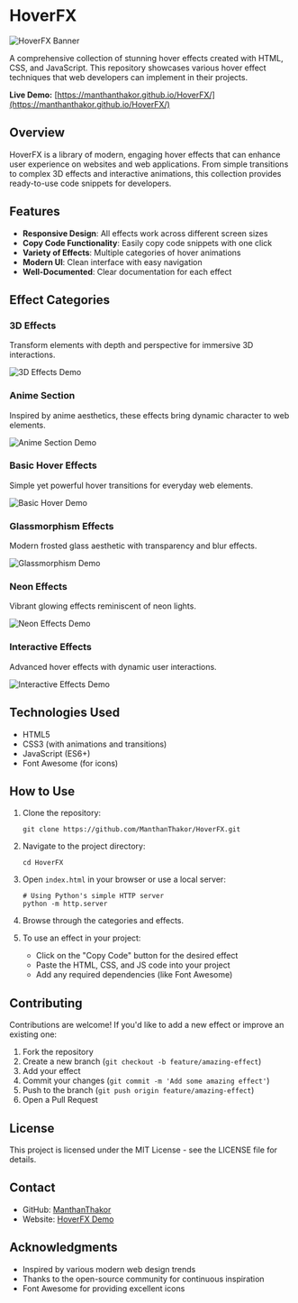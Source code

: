 # HoverFX

![HoverFX Banner](https://raw.githubusercontent.com/ManthanThakor/HoverFX/main/images/banner.png)

A comprehensive collection of stunning hover effects created with HTML, CSS, and JavaScript. This repository showcases various hover effect techniques that web developers can implement in their projects.

**Live Demo:** [https://manthanthakor.github.io/HoverFX/](https://manthanthakor.github.io/HoverFX/)

## Overview

HoverFX is a library of modern, engaging hover effects that can enhance user experience on websites and web applications. From simple transitions to complex 3D effects and interactive animations, this collection provides ready-to-use code snippets for developers.

## Features

- **Responsive Design**: All effects work across different screen sizes
- **Copy Code Functionality**: Easily copy code snippets with one click
- **Variety of Effects**: Multiple categories of hover animations
- **Modern UI**: Clean interface with easy navigation
- **Well-Documented**: Clear documentation for each effect

## Effect Categories

### 3D Effects

Transform elements with depth and perspective for immersive 3D interactions.

![3D Effects Demo](https://raw.githubusercontent.com/ManthanThakor/HoverFX/main/images/3d-effects-demo.png)

### Anime Section

Inspired by anime aesthetics, these effects bring dynamic character to web elements.

![Anime Section Demo](https://raw.githubusercontent.com/ManthanThakor/HoverFX/main/images/anime-section-demo.png)

### Basic Hover Effects

Simple yet powerful hover transitions for everyday web elements.

![Basic Hover Demo](https://raw.githubusercontent.com/ManthanThakor/HoverFX/main/images/basic-hover-demo.png)

### Glassmorphism Effects

Modern frosted glass aesthetic with transparency and blur effects.

![Glassmorphism Demo](https://raw.githubusercontent.com/ManthanThakor/HoverFX/main/images/glassmorphism-demo.png)

### Neon Effects

Vibrant glowing effects reminiscent of neon lights.

![Neon Effects Demo](https://raw.githubusercontent.com/ManthanThakor/HoverFX/main/images/neon-effects-demo.png)

### Interactive Effects

Advanced hover effects with dynamic user interactions.

![Interactive Effects Demo](https://raw.githubusercontent.com/ManthanThakor/HoverFX/main/images/interactive-demo.png)

## Technologies Used

- HTML5
- CSS3 (with animations and transitions)
- JavaScript (ES6+)
- Font Awesome (for icons)

## How to Use

1. Clone the repository:

   ```
   git clone https://github.com/ManthanThakor/HoverFX.git
   ```

2. Navigate to the project directory:

   ```
   cd HoverFX
   ```

3. Open `index.html` in your browser or use a local server:

   ```
   # Using Python's simple HTTP server
   python -m http.server
   ```

4. Browse through the categories and effects.

5. To use an effect in your project:
   - Click on the "Copy Code" button for the desired effect
   - Paste the HTML, CSS, and JS code into your project
   - Add any required dependencies (like Font Awesome)

## Contributing

Contributions are welcome! If you'd like to add a new effect or improve an existing one:

1. Fork the repository
2. Create a new branch (`git checkout -b feature/amazing-effect`)
3. Add your effect
4. Commit your changes (`git commit -m 'Add some amazing effect'`)
5. Push to the branch (`git push origin feature/amazing-effect`)
6. Open a Pull Request

## License

This project is licensed under the MIT License - see the LICENSE file for details.

## Contact

- GitHub: [ManthanThakor](https://github.com/ManthanThakor)
- Website: [HoverFX Demo](https://manthanthakor.github.io/HoverFX/)

## Acknowledgments

- Inspired by various modern web design trends
- Thanks to the open-source community for continuous inspiration
- Font Awesome for providing excellent icons
